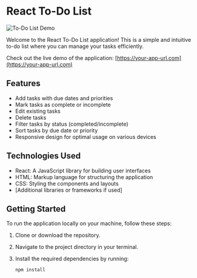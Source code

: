 # React To-Do List

![To-Do List Demo](todo-list-demo.gif)

Welcome to the React To-Do List application! This is a simple and intuitive to-do list where you can manage your tasks efficiently.

Check out the live demo of the application: [https://your-app-url.com](https://your-app-url.com)

## Features

- Add tasks with due dates and priorities
- Mark tasks as complete or incomplete
- Edit existing tasks
- Delete tasks
- Filter tasks by status (completed/incomplete)
- Sort tasks by due date or priority
- Responsive design for optimal usage on various devices

## Technologies Used

- React: A JavaScript library for building user interfaces
- HTML: Markup language for structuring the application
- CSS: Styling the components and layouts
- [Additional libraries or frameworks if used]

## Getting Started

To run the application locally on your machine, follow these steps:

1. Clone or download the repository.
2. Navigate to the project directory in your terminal.
3. Install the required dependencies by running:

   ```bash
   npm install
